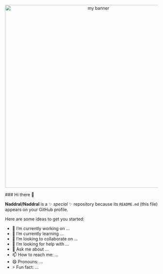 <p align="center">
<img width="600" height="600" src="https://user-images.githubusercontent.com/43602994/225038328-276c3a53-6b0d-4a17-bb02-9f88d5af8aa0.png" alt="my banner">
</p>
### Hi there 👋

**Naddral/Naddral** is a ✨ _special_ ✨ repository because its `README.md` (this file) appears on your GitHub profile.

Here are some ideas to get you started:

- 🔭 I’m currently working on ...
- 🌱 I’m currently learning ...
- 👯 I’m looking to collaborate on ...
- 🤔 I’m looking for help with ...
- 💬 Ask me about ...
- 📫 How to reach me: ...
- 😄 Pronouns: ...
- ⚡ Fun fact: ...
